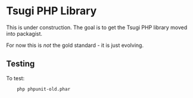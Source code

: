 
Tsugi PHP Library
=================

This is under construction.  The goal is to get the Tsugi PHP library moved into 
packagist.

For now this is *not* the gold standard - it is just evolving.

Testing
---------

To test:

        php phpunit-old.phar 



